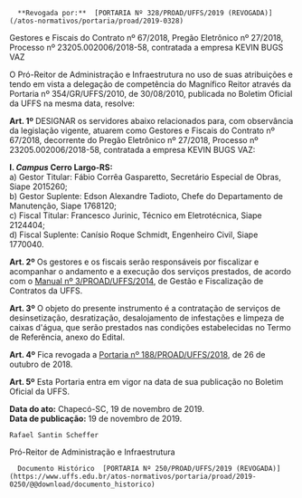       **Revogada por:**  [PORTARIA Nº 328/PROAD/UFFS/2019 (REVOGADA)](/atos-normativos/portaria/proad/2019-0328) 

   Gestores e Fiscais do Contrato nº 67/2018, Pregão Eletrônico nº 27/2018, Processo nº 23205.002006/2018-58, contratada a empresa KEVIN BUGS VAZ  

O Pró-Reitor de Administração e Infraestrutura no uso de suas atribuições e tendo em vista a delegação de competência do Magnífico Reitor através da Portaria nº 354/GR/UFFS/2010, de 30/08/2010, publicada no Boletim Oficial da UFFS na mesma data, resolve:

 **Art. 1º** DESIGNAR os servidores abaixo relacionados para, com observância da legislação vigente, atuarem como Gestores e Fiscais do Contrato nº 67/2018, decorrente do Pregão Eletrônico nº 27/2018, Processo nº 23205.002006/2018-58, contratada a empresa KEVIN BUGS VAZ:

 **I. *Campus* Cerro Largo-RS:**  
a) Gestor Titular: Fábio Corrêa Gasparetto, Secretário Especial de Obras, Siape 2015260;  
b) Gestor Suplente: Edson Alexandre Tadioto, Chefe do Departamento de Manutenção, Siape 1768120;  
c) Fiscal Titular: Francesco Jurinic, Técnico em Eletrotécnica, Siape 2124404;  
d) Fiscal Suplente: Canísio Roque Schmidt, Engenheiro Civil, Siape 1770040.

 **Art. 2º** Os gestores e os fiscais serão responsáveis por fiscalizar e acompanhar o andamento e a execução dos serviços prestados, de acordo com o [Manual nº 3/PROAD/UFFS/2014](https://www.uffs.edu.br/atos-normativos/manual/proad/2014-0003), de Gestão e Fiscalização de Contratos da UFFS.

 **Art. 3º** O objeto do presente instrumento é a contratação de serviços de desinsetização, desratização, desalojamento de infestações e limpeza de caixas d'água, que serão prestados nas condições estabelecidas no Termo de Referência, anexo do Edital.

 **Art. 4º** Fica revogada a [Portaria nº 188/PROAD/UFFS/2018](https://www.uffs.edu.br/atos-normativos/portaria/proad/2018-0188), de 26 de outubro de 2018.

 **Art. 5º** Esta Portaria entra em vigor na data de sua publicação no Boletim Oficial da UFFS.

   **Data do ato:** Chapecó-SC, 19 de novembro de 2019.   
 **Data de publicação:**  19 de novembro de 2019. 

    Rafael Santin Scheffer   
 Pró-Reitor de Administração e Infraestrutura 

      Documento Histórico  [PORTARIA Nº 250/PROAD/UFFS/2019 (REVOGADA)](https://www.uffs.edu.br/atos-normativos/portaria/proad/2019-0250/@@download/documento_historico)     
      
